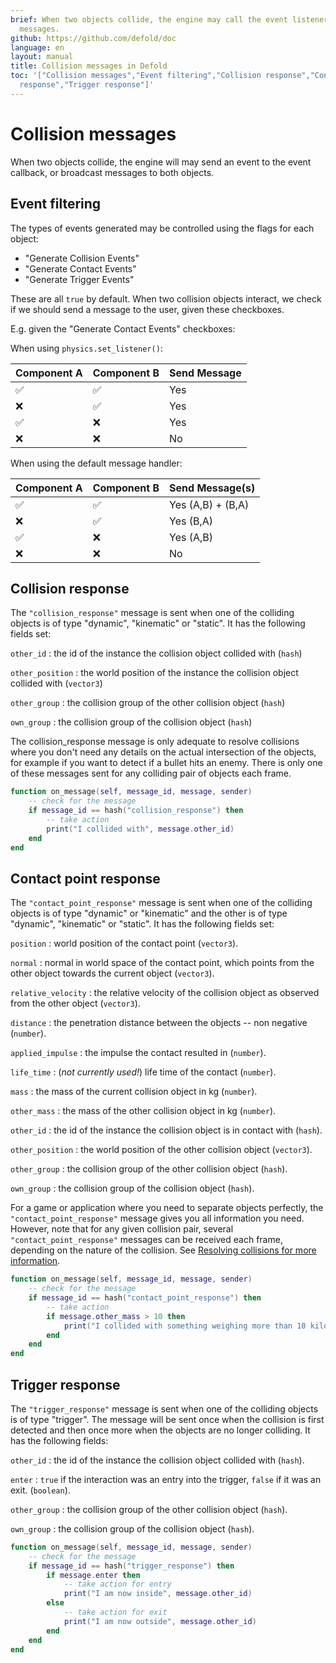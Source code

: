 ```yaml
---
brief: When two objects collide, the engine may call the event listener or broad cast
  messages.
github: https://github.com/defold/doc
language: en
layout: manual
title: Collision messages in Defold
toc: '["Collision messages","Event filtering","Collision response","Contact point
  response","Trigger response"]'
---
```


# Collision messages

When two objects collide, the engine will may send an event to the event callback, or broadcast messages to both objects.

## Event filtering

The types of events generated may be controlled using the flags for each object:

* "Generate Collision Events"
* "Generate Contact Events"
* "Generate Trigger Events"

These are all `true` by default.
When two collision objects interact, we check if we should send a message to the user, given these checkboxes.

E.g. given the "Generate Contact Events" checkboxes:

When using `physics.set_listener()`:

| Component A | Component B | Send Message |
|-------------|-------------|--------------|
| ✅︎          | ✅︎          | Yes          |
| ❌          | ✅︎          | Yes          |
| ✅︎          | ❌          | Yes          |
| ❌          | ❌          | No           |

When using the default message handler:

| Component A | Component B | Send Message(s)   |
|-------------|-------------|-------------------|
| ✅︎          | ✅︎          | Yes (A,B) + (B,A) |
| ❌          | ✅︎          | Yes (B,A)         |
| ✅︎          | ❌          | Yes (A,B)         |
| ❌          | ❌          | No                |

## Collision response

The `"collision_response"` message is sent when one of the colliding objects is of type "dynamic", "kinematic" or "static". It has the following fields set:

`other_id`
: the id of the instance the collision object collided with (`hash`)

`other_position`
: the world position of the instance the collision object collided with (`vector3`)

`other_group`
: the collision group of the other collision object (`hash`)

`own_group`
: the collision group of the collision object (`hash`)

The collision_response message is only adequate to resolve collisions where you don't need any details on the actual intersection of the objects, for example if you want to detect if a bullet hits an enemy. There is only one of these messages sent for any colliding pair of objects each frame.

```Lua
function on_message(self, message_id, message, sender)
    -- check for the message
    if message_id == hash("collision_response") then
        -- take action
        print("I collided with", message.other_id)
    end
end
```

## Contact point response

The `"contact_point_response"` message is sent when one of the colliding objects is of type "dynamic" or "kinematic" and the other is of type "dynamic", "kinematic" or "static". It has the following fields set:

`position`
: world position of the contact point (`vector3`).

`normal`
: normal in world space of the contact point, which points from the other object towards the current object (`vector3`).

`relative_velocity`
: the relative velocity of the collision object as observed from the other object (`vector3`).

`distance`
: the penetration distance between the objects -- non negative (`number`).

`applied_impulse`
: the impulse the contact resulted in (`number`).

`life_time`
: (*not currently used!*) life time of the contact (`number`).

`mass`
: the mass of the current collision object in kg (`number`).

`other_mass`
: the mass of the other collision object in kg (`number`).

`other_id`
: the id of the instance the collision object is in contact with (`hash`).

`other_position`
: the world position of the other collision object (`vector3`).

`other_group`
: the collision group of the other collision object (`hash`).

`own_group`
: the collision group of the collision object (`hash`).

For a game or application where you need to separate objects perfectly, the `"contact_point_response"` message gives you all information you need. However, note that for any given collision pair, several `"contact_point_response"` messages can be received each frame, depending on the nature of the collision. See [Resolving collisions for more information](/manuals/physics-resolving-collisions).

```Lua
function on_message(self, message_id, message, sender)
    -- check for the message
    if message_id == hash("contact_point_response") then
        -- take action
        if message.other_mass > 10 then
            print("I collided with something weighing more than 10 kilos!")
        end
    end
end
```

## Trigger response

The `"trigger_response"`  message is sent when one of the colliding objects is of type "trigger". The message will be sent once when the collision is first detected and then once more when the objects are no longer colliding. It has the following fields:

`other_id`
: the id of the instance the collision object collided with (`hash`).

`enter`
: `true` if the interaction was an entry into the trigger, `false` if it was an exit. (`boolean`).

`other_group`
: the collision group of the other collision object (`hash`).

`own_group`
: the collision group of the collision object (`hash`).

```Lua
function on_message(self, message_id, message, sender)
    -- check for the message
    if message_id == hash("trigger_response") then
        if message.enter then
            -- take action for entry
            print("I am now inside", message.other_id)
        else
            -- take action for exit
            print("I am now outside", message.other_id)
        end
    end
end
```
